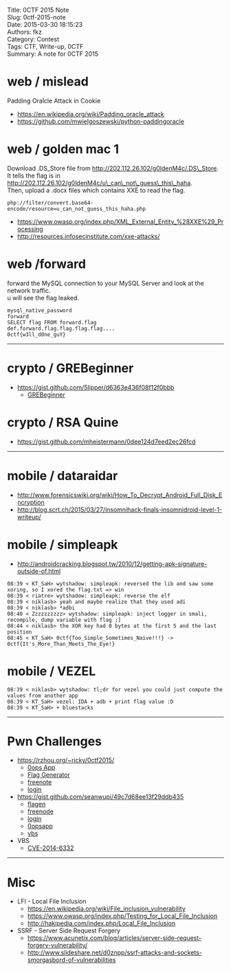 Title: 0CTF 2015 Note  
Slug: 0ctf-2015-note  
Date: 2015-03-30 18:15:23  
Authors: fkz  
Category: Contest  
Tags: CTF, Write-up, 0CTF  
Summary: A note for 0CTF 2015  
  
  
# web / mislead  
  
Padding Oralcle Attack in Cookie  
  
+ <https://en.wikipedia.org/wiki/Padding_oracle_attack>  
+ <https://github.com/mwielgoszewski/python-paddingoracle>  
  
  
  
# web / golden mac 1  
  
Download .DS\_Store file from http://202.112.26.102/g0ldenM4c/.DS\_Store.  
It tells the flag is in http://202.112.26.102/g0ldenM4c/u\_can\_not\_guess\_this\_haha.  
Then, upload a .docx files which contains XXE to read the flag.  
  
```  
php://filter/convert.base64-encode/resource=u_can_not_guess_this_haha.php  
```  
  
+ <https://www.owasp.org/index.php/XML_External_Entity_%28XXE%29_Processing>  
+ <http://resources.infosecinstitute.com/xxe-attacks/>  
  
  
# web /forward  
  
forward the MySQL connection to your MySQL Server and look at the network traffic.  
u will see the flag leaked.  
  
```  
mysql_native_password  
forward  
SELECT flag FROM forward.flag  
def.forward.flag.flag.flag.flag....  
0ctf{w3ll_d0ne_guY}  
```  
  
---  
  
# crypto / GREBeginner  
  
+ <https://gist.github.com/5lipper/d6363e436f08f12f0bbb>  
    + [GREBeginner](/files/0ctf-2015-note/GREBeginner.cpp)  
  
  
# crypto / RSA Quine  
  
+ <https://gist.github.com/mheistermann/0dee124d7eed2ec26fcd>  
  
---  
  
# mobile / dataraidar  
  
+ <http://www.forensicswiki.org/wiki/How_To_Decrypt_Android_Full_Disk_Encryption>  
+ <http://blog.scrt.ch/2015/03/27/insomnihack-finals-insomnidroid-level-1-writeup/>  
  
  
# mobile / simpleapk  
  
+ <http://androidcracking.blogspot.tw/2010/12/getting-apk-signature-outside-of.html>  
  
```  
08:39 < KT_SaH> wytshadow: simpleapk: reversed the lib and saw some xoring, so I xored the flag.txt => win  
08:39 < riatre> wytshadow: simpleapk: reverse the elf  
08:39 < niklasb> yeah and maybe realize that they used adi  
08:39 < niklasb> *adbi  
08:40 < Zzzzzzzzzz> wytshadow: simpleapk: inject logger in smali, recompile, dump variable with flag ;]  
08:44 < niklasb> the XOR key had 0 bytes at the first 5 and the last position  
08:45 < KT_SaH> 0ctf{Too_Simple_Sometimes_Naive!!!} -> 0ctf{It's_More_Than_Meets_The_Eye!}  
```  
  
  
  
# mobile / VEZEL  
  
```  
08:39 < niklasb> wytshadow: tl;dr for vezel you could just compute the values from another app  
08:39 < KT_SaH> vezel: IDA + adb + print flag value :D  
08:39 < KT_SaH> + bluestacks  
```  
  
---  
  
# Pwn Challenges  
  
+ <https://rzhou.org/~ricky/0ctf2015/>  
    + [0ops App](/files/0ctf-2015-note/0ops_app.py)  
    + [Flag Generator](/files/0ctf-2015-note/flaggenerator.py)  
    + [freenote](/files/0ctf-2015-note/freenote.py)  
    + [login](/files/0ctf-2015-note/login.py)  
+ <https://gist.github.com/seanwupi/49c7d68ee13f29ddb435>  
    + [flagen](https://gist.github.com/seanwupi/37ffc34032c0ada9a9d8)  
    + [freenode](https://gist.github.com/seanwupi/929df6655f2acdbab3ff)  
    + [login](https://gist.github.com/seanwupi/e4b1f039e9f949a7b972)  
    + [0opsapp](https://gist.github.com/seanwupi/713023672c42aa62ca9e)  
    + [vbs](https://gist.github.com/seanwupi/286c823afe64617c652d)  
+ VBS  
    + [CVE-2014-6332](http://www.cve.mitre.org/cgi-bin/cvename.cgi?name=CVE-2014-6332)  
  
---  
  
# Misc  
  
+ LFI - Local File Inclusion  
    + <https://en.wikipedia.org/wiki/File_inclusion_vulnerability>  
    + <https://www.owasp.org/index.php/Testing_for_Local_File_Inclusion>  
    + <http://hakipedia.com/index.php/Local_File_Inclusion>  
+ SSRF - Server Side Request Forgery  
    + <https://www.acunetix.com/blog/articles/server-side-request-forgery-vulnerability/>  
    + <http://www.slideshare.net/d0znpp/ssrf-attacks-and-sockets-smorgasbord-of-vulnerabilities>  
